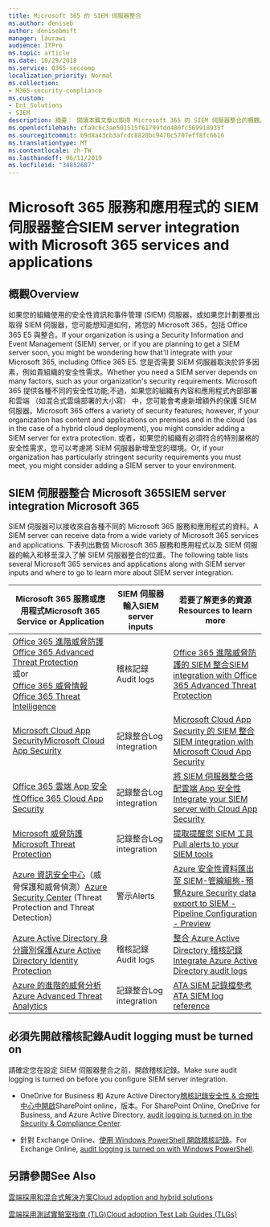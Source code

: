 ```yaml
---
title: Microsoft 365 的 SIEM 伺服器整合
ms.author: deniseb
author: denisebmsft
manager: laurawi
audience: ITPro
ms.topic: article
ms.date: 10/29/2018
ms.service: O365-seccomp
localization_priority: Normal
ms.collection:
- M365-security-compliance
ms.custom:
- Ent_Solutions
- SIEM
description: 摘要： 閱讀本篇文章以取得 Microsoft 365 的 SIEM 伺服器整合的概觀。
ms.openlocfilehash: cfa9c6c3ae501515f61799fdd480fc569918935f
ms.sourcegitcommit: b9d8a43cb3afcdc8820bc9470c5707eff8fc6616
ms.translationtype: MT
ms.contentlocale: zh-TW
ms.lasthandoff: 06/11/2019
ms.locfileid: "34852687"
---
```

# <a name="siem-server-integration-with-microsoft-365-services-and-applications"></a><span data-ttu-id="f536b-103">Microsoft 365 服務和應用程式的 SIEM 伺服器整合</span><span class="sxs-lookup"><span data-stu-id="f536b-103">SIEM server integration with Microsoft 365 services and applications</span></span>

## <a name="overview"></a><span data-ttu-id="f536b-104">概觀</span><span class="sxs-lookup"><span data-stu-id="f536b-104">Overview</span></span>

<span data-ttu-id="f536b-105">如果您的組織使用的安全性資訊和事件管理 (SIEM) 伺服器，或如果您計劃要推出取得 SIEM 伺服器，您可能想知道如何，將您的 Microsoft 365，包括 Office 365 E5 與整合。</span><span class="sxs-lookup"><span data-stu-id="f536b-105">If your organization is using a Security Information and Event Management (SIEM) server, or if you are planning to get a SIEM server soon, you might be wondering how that'll integrate with your Microsoft 365, including Office 365 E5.</span></span> <span data-ttu-id="f536b-106">您是否需要 SIEM 伺服器取決於許多因素，例如貴組織的安全性需求。</span><span class="sxs-lookup"><span data-stu-id="f536b-106">Whether you need a SIEM server depends on many factors, such as your organization's security requirements.</span></span> <span data-ttu-id="f536b-107">Microsoft 365 提供各種不同的安全性功能;不過，如果您的組織有內容和應用程式內部部署和雲端 （如混合式雲端部署的大小寫） 中，您可能會考慮新增額外的保護 SIEM 伺服器。</span><span class="sxs-lookup"><span data-stu-id="f536b-107">Microsoft 365 offers a variety of security features; however, if your organization has content and applications on premises and in the cloud (as in the case of a hybrid cloud deployment), you might consider adding a SIEM server for extra protection.</span></span> <span data-ttu-id="f536b-108">或者，如果您的組織有必須符合的特別嚴格的安全性需求，您可以考慮將 SIEM 伺服器新增至您的環境。</span><span class="sxs-lookup"><span data-stu-id="f536b-108">Or, if your organization has particularly stringent security requirements you must meet, you might consider adding a SIEM server to your environment.</span></span>

## <a name="siem-server-integration-microsoft-365"></a><span data-ttu-id="f536b-109">SIEM 伺服器整合 Microsoft 365</span><span class="sxs-lookup"><span data-stu-id="f536b-109">SIEM server integration Microsoft 365</span></span>

<span data-ttu-id="f536b-110">SIEM 伺服器可以接收來自各種不同的 Microsoft 365 服務和應用程式的資料。</span><span class="sxs-lookup"><span data-stu-id="f536b-110">A SIEM server can receive data from a wide variety of Microsoft 365 services and applications.</span></span> <span data-ttu-id="f536b-111">下表列出數個 Microsoft 365 服務和應用程式以及 SIEM 伺服器的輸入和移至深入了解 SIEM 伺服器整合的位置。</span><span class="sxs-lookup"><span data-stu-id="f536b-111">The following table lists several Microsoft 365 services and applications along with SIEM server inputs and where to go to learn more about SIEM server integration.</span></span> 

| <span data-ttu-id="f536b-112">Microsoft 365 服務或應用程式</span><span class="sxs-lookup"><span data-stu-id="f536b-112">Microsoft 365 Service or Application</span></span> | <span data-ttu-id="f536b-113">SIEM 伺服器輸入</span><span class="sxs-lookup"><span data-stu-id="f536b-113">SIEM server inputs</span></span> | <span data-ttu-id="f536b-114">若要了解更多的資源</span><span class="sxs-lookup"><span data-stu-id="f536b-114">Resources to learn more</span></span> |
| --- | --- | --- |
| [<span data-ttu-id="f536b-115">Office 365 進階威脅防護</span><span class="sxs-lookup"><span data-stu-id="f536b-115">Office 365 Advanced Threat Protection</span></span>](office-365-atp.md) <br/>   <span data-ttu-id="f536b-116">或</span><span class="sxs-lookup"><span data-stu-id="f536b-116">or</span></span>   <br/>[<span data-ttu-id="f536b-117">Office 365 威脅情報</span><span class="sxs-lookup"><span data-stu-id="f536b-117">Office 365 Threat Intelligence</span></span>](office-365-ti.md) | <span data-ttu-id="f536b-118">稽核記錄</span><span class="sxs-lookup"><span data-stu-id="f536b-118">Audit logs</span></span> | [<span data-ttu-id="f536b-119">Office 365 進階威脅防護的 SIEM 整合</span><span class="sxs-lookup"><span data-stu-id="f536b-119">SIEM integration with Office 365 Advanced Threat Protection</span></span>](siem-integration-with-office-365-ti.md) |
| [<span data-ttu-id="f536b-120">Microsoft Cloud App Security</span><span class="sxs-lookup"><span data-stu-id="f536b-120">Microsoft Cloud App Security</span></span>](https://docs.microsoft.com/cloud-app-security/what-is-cloud-app-security) | <span data-ttu-id="f536b-121">記錄整合</span><span class="sxs-lookup"><span data-stu-id="f536b-121">Log integration</span></span> | [<span data-ttu-id="f536b-122">Microsoft Cloud App Security 的 SIEM 整合</span><span class="sxs-lookup"><span data-stu-id="f536b-122">SIEM integration with Microsoft Cloud App Security</span></span>](https://docs.microsoft.com/cloud-app-security/siem) |
| [<span data-ttu-id="f536b-123">Office 365 雲端 App 安全性</span><span class="sxs-lookup"><span data-stu-id="f536b-123">Office 365 Cloud App Security</span></span>](https://docs.microsoft.com/cloud-app-security/what-is-cloud-app-security) | <span data-ttu-id="f536b-124">記錄整合</span><span class="sxs-lookup"><span data-stu-id="f536b-124">Log integration</span></span> | [<span data-ttu-id="f536b-125">將 SIEM 伺服器整合搭配雲端 App 安全性</span><span class="sxs-lookup"><span data-stu-id="f536b-125">Integrate your SIEM server with Cloud App Security</span></span>](https://docs.microsoft.com/cloud-app-security/siem) |
| [<span data-ttu-id="f536b-126">Microsoft 威脅防護</span><span class="sxs-lookup"><span data-stu-id="f536b-126">Microsoft Threat Protection</span></span>](https://docs.microsoft.com/windows/security/threat-protection/) | <span data-ttu-id="f536b-127">記錄整合</span><span class="sxs-lookup"><span data-stu-id="f536b-127">Log integration</span></span> | [<span data-ttu-id="f536b-128">提取提醒您 SIEM 工具</span><span class="sxs-lookup"><span data-stu-id="f536b-128">Pull alerts to your SIEM tools</span></span>](https://docs.microsoft.com/windows/security/threat-protection/microsoft-defender-atp/configure-siem) |
| <span data-ttu-id="f536b-129">[Azure 資訊安全中心](https://docs.microsoft.com/azure/security-center/security-center-intro)（威脅保護和威脅偵測）</span><span class="sxs-lookup"><span data-stu-id="f536b-129">[Azure Security Center](https://docs.microsoft.com/azure/security-center/security-center-intro) (Threat Protection and Threat Detection)</span></span> | <span data-ttu-id="f536b-130">警示</span><span class="sxs-lookup"><span data-stu-id="f536b-130">Alerts</span></span> | [<span data-ttu-id="f536b-131">Azure 安全性資料匯出至 SIEM-管線組態-預覽</span><span class="sxs-lookup"><span data-stu-id="f536b-131">Azure Security data export to SIEM - Pipeline Configuration - Preview</span></span>](https://docs.microsoft.com/azure/security-center/security-center-export-data-to-siem) |
| [<span data-ttu-id="f536b-132">Azure Active Directory 身分識別保護</span><span class="sxs-lookup"><span data-stu-id="f536b-132">Azure Active Directory Identity Protection</span></span>](https://docs.microsoft.com/azure/active-directory/identity-protection/overview) | <span data-ttu-id="f536b-133">稽核記錄</span><span class="sxs-lookup"><span data-stu-id="f536b-133">Audit logs</span></span> | [<span data-ttu-id="f536b-134">整合 Azure Active Directory 稽核記錄</span><span class="sxs-lookup"><span data-stu-id="f536b-134">Integrate Azure Active Directory audit logs</span></span>](https://docs.microsoft.com/azure/security/security-azure-log-integration-ad) |
| [<span data-ttu-id="f536b-135">Azure 的進階的威脅分析</span><span class="sxs-lookup"><span data-stu-id="f536b-135">Azure Advanced Threat Analytics</span></span>](https://docs.microsoft.com/azure/security/azure-threat-detection) | <span data-ttu-id="f536b-136">記錄整合</span><span class="sxs-lookup"><span data-stu-id="f536b-136">Log integration</span></span> | [<span data-ttu-id="f536b-137">ATA SIEM 記錄檔參考</span><span class="sxs-lookup"><span data-stu-id="f536b-137">ATA SIEM log reference</span></span>](https://docs.microsoft.com/advanced-threat-analytics/cef-format-sa) |

## <a name="audit-logging-must-be-turned-on"></a><span data-ttu-id="f536b-138">必須先開啟稽核記錄</span><span class="sxs-lookup"><span data-stu-id="f536b-138">Audit logging must be turned on</span></span>

<span data-ttu-id="f536b-139">請確定您在設定 SIEM 伺服器整合之前，開啟稽核記錄。</span><span class="sxs-lookup"><span data-stu-id="f536b-139">Make sure audit logging is turned on before you configure SIEM server integration.</span></span> 

- <span data-ttu-id="f536b-140">OneDrive for Business 和 Azure Active Directory[稽核記錄安全性 & 合規性中心中開啟](https://docs.microsoft.com/office365/securitycompliance/turn-audit-log-search-on-or-off)SharePoint online，版本。</span><span class="sxs-lookup"><span data-stu-id="f536b-140">For SharePoint Online, OneDrive for Business, and Azure Active Directory, [audit logging is turned on in the Security & Compliance Center](https://docs.microsoft.com/office365/securitycompliance/turn-audit-log-search-on-or-off).</span></span>

- <span data-ttu-id="f536b-141">針對 Exchange Online、[使用 Windows PowerShell 開啟稽核記錄](https://docs.microsoft.com/office365/securitycompliance/enable-mailbox-auditing)。</span><span class="sxs-lookup"><span data-stu-id="f536b-141">For Exchange Online, [audit logging is turned on with Windows PowerShell](https://docs.microsoft.com/office365/securitycompliance/enable-mailbox-auditing).</span></span>
 
## <a name="see-also"></a><span data-ttu-id="f536b-142">另請參閱</span><span class="sxs-lookup"><span data-stu-id="f536b-142">See Also</span></span>

[<span data-ttu-id="f536b-143">雲端採用和混合式解決方案</span><span class="sxs-lookup"><span data-stu-id="f536b-143">Cloud adoption and hybrid solutions</span></span>](https://docs.microsoft.com/office365/enterprise/cloud-adoption-and-hybrid-solutions)
  
[<span data-ttu-id="f536b-144">雲端採用測試實驗室指南 (TLG)</span><span class="sxs-lookup"><span data-stu-id="f536b-144">Cloud adoption Test Lab Guides (TLGs)</span></span>](https://docs.microsoft.com/office365/enterprise/cloud-adoption-test-lab-guides-tlgs)



